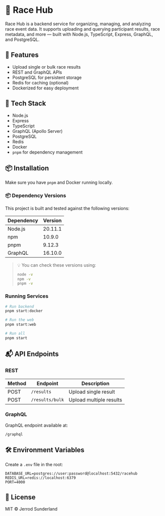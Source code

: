 # 🏁 Race Hub

Race Hub is a backend service for organizing, managing, and analyzing race event data. It supports uploading and querying participant results, race metadata, and more — built with Node.js, TypeScript, Express, GraphQL, and PostgreSQL.

## 🚀 Features

- Upload single or bulk race results
- REST and GraphQL APIs
- PostgreSQL for persistent storage
- Redis for caching (optional)
- Dockerized for easy deployment

## 🧱 Tech Stack

- Node.js
- Express
- TypeScript
- GraphQL (Apollo Server)
- PostgreSQL
- Redis
- Docker
- `pnpm` for dependency management

## 📦 Installation

Make sure you have `pnpm` and Docker running locally.

### 📦 Dependency Versions

This project is built and tested against the following versions:

| Dependency | Version |
| ---------- | ------- |
| Node.js    | 20.11.1 |
| npm        | 10.9.0  |
| pnpm       | 9.12.3  |
| GraphQL    | 16.10.0 |

> 💡 You can check these versions using:
>
> ```bash
> node -v
> npm -v
> pnpm -v
> ```

### Running Services

```bash
# Run backend
pnpm start:docker

# Run the web
pnpm start:web

# Run all
pnpm start
```

## 📬 API Endpoints

### REST

| Method | Endpoint        | Description             |
| ------ | --------------- | ----------------------- |
| POST   | `/results`      | Upload single result    |
| POST   | `/results/bulk` | Upload multiple results |

### GraphQL

GraphQL endpoint available at:

```
/graphql
```

## 🛠 Environment Variables

Create a `.env` file in the root:

```env
DATABASE_URL=postgres://user:password@localhost:5432/racehub
REDIS_URL=redis://localhost:6379
PORT=4000
```

## 📄 License

MIT © Jerrod Sunderland
